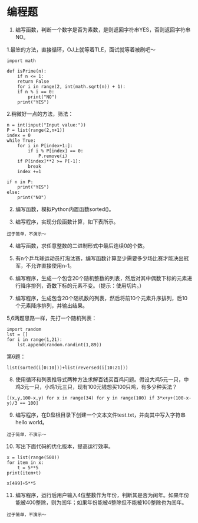 # 编程题

1. 编写函数，判断一个数字是否为素数，是则返回字符串YES，否则返回字符串NO。

1.最笨的方法，直接循环，OJ上就等着TLE，面试就等着被刷吧～
```
import math  

def isPrime(n):  
    if n <= 1:  
    return False
    for i in range(2, int(math.sqrt(n)) + 1):  
    if n % i == 0:  
        print("NO")
    print("YES")
```
2.稍微好一点的方法，筛法：
```
n = int(input("Input value:"))
P = list(range(2,n+1))
index = 0
while True:
    for i in P[index+1:]:
        if i % P[index] == 0:
            P.remove(i)
    if P[index]**2 >= P[-1]:
        break
    index +=1

if n in P:
    print("YES")
else:
    print("NO")
```

2. 编写函数，模拟Python内置函数sorted()。

3. 编写程序，实现分段函数计算，如下表所示。
```
过于简单，不演示～
```

4. 编写函数，求任意整数的二进制形式中最后连续0的个数。

5. 有n个乒乓球运动员打淘汰赛，编写函数计算至少需要多少场比赛才能决出冠军，不允许直接使用n-1。

6. 编写程序，生成一个包含20个随机整数的列表，然后对其中偶数下标的元素进行降序排列，奇数下标的元素不变。（提示：使用切片。）

7. 编写程序，生成包含20个随机数的列表，然后将前10个元素升序排列，后10个元素降序排列，并输出结果。

5,6两题思路一样，先打一个随机列表：
```
import random
lst = []
for i in range(1,21):
    lst.append(random.randint(1,89))
```

第6题：
```
list(sorted(i[0:10]))+list(reversed(i[10:21]))
```

8. 使用循环和列表推导式两种方法求解百钱买百鸡问题。假设大鸡5元一只，中鸡3元一只，小鸡1元三只，现有100元钱想买100只鸡，有多少种买法？
```
[(x,y,100-x,y) for x in range(34) for y in range(100) if 3*x+y+(100-x-y)/3 == 100]
```

9. 编写程序，在D盘根目录下创建一个文本文件test.txt，并向其中写入字符串hello world。
```
过于简单，不演示～
```

10. 写出下面代码的优化版本，提高运行效率。
```
x = list(range(500))
for item in x:
    t = 5**5
print(item+t)
```
```
x[499]+5**5
```

11. 编写程序，运行后用户输入4位整数作为年份，判断其是否为闰年。如果年份能被400整除，则为闰年；如果年份能被4整除但不能被100整除也为闰年。
```
过于简单，不演示～
```
